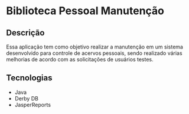 # Biblioteca Pessoal Manutenção

## Descrição

Essa aplicação tem como objetivo realizar a manutenção em um sistema desenvolvido para controle de acervos pessoais, sendo realizado várias melhorias de acordo com as solicitações de usuários testes.

## Tecnologias
- Java 
- Derby DB
- JasperReports
